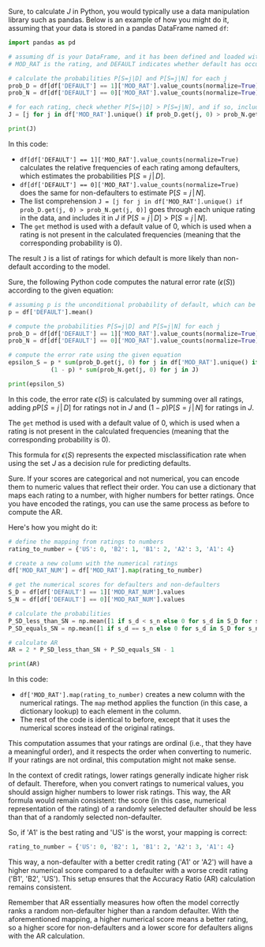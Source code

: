Sure, to calculate $J$ in Python, you would typically use a data manipulation library such as pandas. Below is an example of how you might do it, assuming that your data is stored in a pandas DataFrame named `df`:

```python
import pandas as pd

# assuming df is your DataFrame, and it has been defined and loaded with data
# MOD_RAT is the rating, and DEFAULT indicates whether default has occurred

# calculate the probabilities P[S=j|D] and P[S=j|N] for each j
prob_D = df[df['DEFAULT'] == 1]['MOD_RAT'].value_counts(normalize=True)
prob_N = df[df['DEFAULT'] == 0]['MOD_RAT'].value_counts(normalize=True)

# for each rating, check whether P[S=j|D] > P[S=j|N], and if so, include j in J
J = [j for j in df['MOD_RAT'].unique() if prob_D.get(j, 0) > prob_N.get(j, 0)]

print(J)
```

In this code:

- `df[df['DEFAULT'] == 1]['MOD_RAT'].value_counts(normalize=True)` calculates the relative frequencies of each rating among defaulters, which estimates the probabilities $\mathrm{P}[S=j\,|\,D]$.
- `df[df['DEFAULT'] == 0]['MOD_RAT'].value_counts(normalize=True)` does the same for non-defaulters to estimate $\mathrm{P}[S=j\,|\,N]$.
- The list comprehension `J = [j for j in df['MOD_RAT'].unique() if prob_D.get(j, 0) > prob_N.get(j, 0)]` goes through each unique rating in the data, and includes it in $J$ if $\mathrm{P}[S=j\,|\,D] > \mathrm{P}[S=j\,|\,N]$.
- The `get` method is used with a default value of 0, which is used when a rating is not present in the calculated frequencies (meaning that the corresponding probability is 0).

The result `J` is a list of ratings for which default is more likely than non-default according to the model.

Sure, the following Python code computes the natural error rate ($\epsilon(S)$) according to the given equation:

```python
# assuming p is the unconditional probability of default, which can be estimated as follows:
p = df['DEFAULT'].mean()

# compute the probabilities P[S=j|D] and P[S=j|N] for each j
prob_D = df[df['DEFAULT'] == 1]['MOD_RAT'].value_counts(normalize=True)
prob_N = df[df['DEFAULT'] == 0]['MOD_RAT'].value_counts(normalize=True)

# compute the error rate using the given equation
epsilon_S = p * sum(prob_D.get(j, 0) for j in df['MOD_RAT'].unique() if j not in J) + \
            (1 - p) * sum(prob_N.get(j, 0) for j in J)

print(epsilon_S)
```

In this code, the error rate $\epsilon(S)$ is calculated by summing over all ratings, adding $p \mathrm{P}[S=j\,|\,D]$ for ratings not in $J$ and $(1-p) \mathrm{P}[S=j\,|\,N]$ for ratings in $J$. 

The `get` method is used with a default value of 0, which is used when a rating is not present in the calculated frequencies (meaning that the corresponding probability is 0).

This formula for $\epsilon(S)$ represents the expected misclassification rate when using the set $J$ as a decision rule for predicting defaults.


Sure. If your scores are categorical and not numerical, you can encode them to numeric values that reflect their order. You can use a dictionary that maps each rating to a number, with higher numbers for better ratings. Once you have encoded the ratings, you can use the same process as before to compute the AR.

Here's how you might do it:

```python
# define the mapping from ratings to numbers
rating_to_number = {'US': 0, 'B2': 1, 'B1': 2, 'A2': 3, 'A1': 4}

# create a new column with the numerical ratings
df['MOD_RAT_NUM'] = df['MOD_RAT'].map(rating_to_number)

# get the numerical scores for defaulters and non-defaulters
S_D = df[df['DEFAULT'] == 1]['MOD_RAT_NUM'].values
S_N = df[df['DEFAULT'] == 0]['MOD_RAT_NUM'].values

# calculate the probabilities
P_SD_less_than_SN = np.mean([1 if s_d < s_n else 0 for s_d in S_D for s_n in S_N])
P_SD_equals_SN = np.mean([1 if s_d == s_n else 0 for s_d in S_D for s_n in S_N])

# calculate AR
AR = 2 * P_SD_less_than_SN + P_SD_equals_SN - 1

print(AR)
```

In this code:

- `df['MOD_RAT'].map(rating_to_number)` creates a new column with the numerical ratings. The `map` method applies the function (in this case, a dictionary lookup) to each element in the column.
- The rest of the code is identical to before, except that it uses the numerical scores instead of the original ratings.

This computation assumes that your ratings are ordinal (i.e., that they have a meaningful order), and it respects the order when converting to numeric. If your ratings are not ordinal, this computation might not make sense.

In the context of credit ratings, lower ratings generally indicate higher risk of default. Therefore, when you convert ratings to numerical values, you should assign higher numbers to lower risk ratings. This way, the AR formula would remain consistent: the score (in this case, numerical representation of the rating) of a randomly selected defaulter should be less than that of a randomly selected non-defaulter.

So, if 'A1' is the best rating and 'US' is the worst, your mapping is correct:

```python
rating_to_number = {'US': 0, 'B2': 1, 'B1': 2, 'A2': 3, 'A1': 4}
```

This way, a non-defaulter with a better credit rating ('A1' or 'A2') will have a higher numerical score compared to a defaulter with a worse credit rating ('B1', 'B2', 'US'). This setup ensures that the Accuracy Ratio (AR) calculation remains consistent. 

Remember that AR essentially measures how often the model correctly ranks a random non-defaulter higher than a random defaulter. With the aforementioned mapping, a higher numerical score means a better rating, so a higher score for non-defaulters and a lower score for defaulters aligns with the AR calculation.
